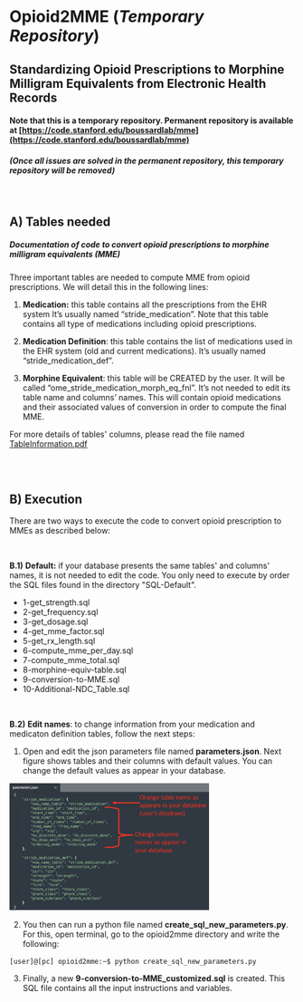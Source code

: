 # Opioid2MME (*Temporary Repository*)

## Standardizing Opioid Prescriptions to Morphine Milligram Equivalents from Electronic Health Records

#### Note that this is a temporary repository. Permanent repository is available at [https://code.stanford.edu/boussardlab/mme](https://code.stanford.edu/boussardlab/mme)
##### (*Once all issues are solved in the permanent repository, this temporary repository will be removed*)

<br />

A) Tables needed
---------------

##### Documentation of code to convert opioid prescriptions to morphine milligram equivalents (MME)
Three important tables are needed to compute MME from opioid prescriptions. We will detail this in the following lines:

1.	**Medication:** this table contains all the prescriptions from the EHR system It’s usually named “stride_medication”. Note that this table contains all type of medications including opioid prescriptions. 

2.	**Medication Definition**: this table contains the list of medications used in the EHR system (old and current medications). It’s usually named “stride_medication_def”.

3.	**Morphine Equivalent**: this table will be CREATED by the user. It will be called “ome_stride_medication_morph_eq_fnl”. It’s not needed to edit its table name and columns’ names. This will contain opioid medications and their associated values of conversion in order to compute the final MME.

For more details of tables' columns, please read the file named [TableInformation.pdf](TableInformation.pdf) 

<br />

<br />

[comment]: <> (### B Execution) 
B) Execution
---------------
There are two ways to execute the code to convert opioid prescription to MMEs as described below:

<br />

**B.1)**	**Default:** if your database presents the same tables' and columns' names, it is not needed to edit the code. You only need to execute by order the SQL files found in the directory "SQL-Default".
  - 1-get_strength.sql
  - 2-get_frequency.sql
  - 3-get_dosage.sql
  - 4-get_mme_factor.sql
  - 5-get_rx_length.sql
  - 6-compute_mme_per_day.sql
  - 7-compute_mme_total.sql
  - 8-morphine-equiv-table.sql
  - 9-conversion-to-MME.sql
  - 10-Additional-NDC_Table.sql

<br />

**B.2)**	**Edit names**: to change information from your medication and medicaton definition tables, follow the next steps: 

1. Open and edit the json parameters file named **parameters.json**. Next figure shows tables and their columns with default values. You can change the default values as appear in your database. 

<img src="img_parameters_file.png" alt="Image of Parameters File" style="width:70%;"/>

2. You then can run a python file named **create_sql_new_parameters.py**. For this, open terminal, go to the opioid2mme directory and write the following: 

```console
[user]@[pc] opioid2mme:~$ python create_sql_new_parameters.py
```
3. Finally, a new **9-conversion-to-MME_customized.sql** is created. This SQL file contains all the input instructions and variables. 

